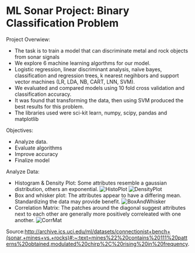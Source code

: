 # ML Sonar Project: Binary Classification Problem

Project Overwiew:
-	The task is to train a model that can discriminate metal and rock objects from sonar signals
-	We explore 6 machine learning algorthms for our model. 
-	Logistic regression, linear discriminant analysis, naïve bayes, classification and regression trees, k nearest negihbors and support vector machines (LR, LDA, NB, CART, LNN, SVM).
-	We evaluated and compared models using 10 fold cross validation and classification accuracy. 
-	It was found that transforming the data, then using SVM produced the best results for this problem.
-	The libraries used were sci-kit learn, numpy, scipy, pandas and matplotlib

Objectives:
-	Analyze data.
-	Evaluate algorithms
-	Improve accuracy 
-	Finalize model

Analyze Data:
-	Histogram & Density Plot: Some attributes resemble a gaussian distribution, others an exponential.
![HistoPlot](https://user-images.githubusercontent.com/108841153/218567137-4c72208d-b6c9-47a7-8c22-33221e215e09.png)
![DensityPlot](https://user-images.githubusercontent.com/108841153/218567430-22b0e496-6559-4c1e-8cba-f9f46ec8aecb.png)
-	Box and whisker plot: The attributes appear to have a differing mean. Standardizing the data may provide benefit.
![BoxAndWhisker](https://user-images.githubusercontent.com/108841153/218568211-c0b62501-6314-412a-95f9-2b0969fc664e.png)
-	Correlation Matrix: The patches around the diagonal suggest attributes next to each other are generally more positively correleated with one another.
![CorrMat](https://user-images.githubusercontent.com/108841153/218568311-4379d90d-2ef6-424c-8d64-dc1032f68425.png)







Source:http://archive.ics.uci.edu/ml/datasets/connectionist+bench+(sonar,+mines+vs.+rocks)#:~:text=mines%22%20contains%20111%20patterns%20obtained,modulated%20chirp%2C%20rising%20in%20frequency.

